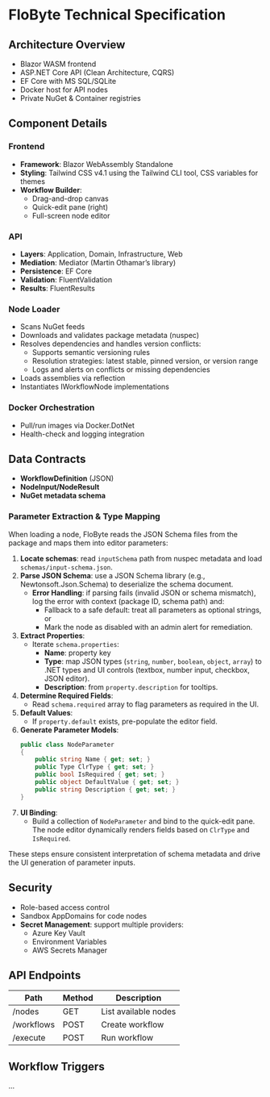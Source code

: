 # FloByte Technical Specification

## Architecture Overview
- Blazor WASM frontend
- ASP.NET Core API (Clean Architecture, CQRS)
- EF Core with MS SQL/SQLite
- Docker host for API nodes
- Private NuGet & Container registries

## Component Details

### Frontend
- **Framework**: Blazor WebAssembly Standalone
- **Styling**: Tailwind CSS v4.1 using the Tailwind CLI tool, CSS variables for themes
- **Workflow Builder**:
  - Drag-and-drop canvas
  - Quick-edit pane (right)
  - Full-screen node editor

### API
- **Layers**: Application, Domain, Infrastructure, Web
- **Mediation**: Mediator (Martin Othamar’s library)
- **Persistence**: EF Core
- **Validation**: FluentValidation
- **Results**: FluentResults

### Node Loader
- Scans NuGet feeds
- Downloads and validates package metadata (nuspec)
- Resolves dependencies and handles version conflicts:
  - Supports semantic versioning rules
  - Resolution strategies: latest stable, pinned version, or version range
  - Logs and alerts on conflicts or missing dependencies
- Loads assemblies via reflection
- Instantiates IWorkflowNode implementations

### Docker Orchestration
- Pull/run images via Docker.DotNet
- Health-check and logging integration

## Data Contracts
- **WorkflowDefinition** (JSON)
- **NodeInput/NodeResult**
- **NuGet metadata schema**

### Parameter Extraction & Type Mapping
When loading a node, FloByte reads the JSON Schema files from the package and maps them into editor parameters:

1. **Locate schemas**: read `inputSchema` path from nuspec metadata and load `schemas/input-schema.json`.
2. **Parse JSON Schema**: use a JSON Schema library (e.g., Newtonsoft.Json.Schema) to deserialize the schema document.
   - **Error Handling**: if parsing fails (invalid JSON or schema mismatch), log the error with context (package ID, schema path) and:
     - Fallback to a safe default: treat all parameters as optional strings, or
     - Mark the node as disabled with an admin alert for remediation.
3. **Extract Properties**:
   - Iterate `schema.properties`:
     - **Name**: property key
     - **Type**: map JSON types (`string`, `number`, `boolean`, `object`, `array`) to .NET types and UI controls (textbox, number input, checkbox, JSON editor).
     - **Description**: from `property.description` for tooltips.
4. **Determine Required Fields**:
   - Read `schema.required` array to flag parameters as required in the UI.
5. **Default Values**:
   - If `property.default` exists, pre-populate the editor field.
6. **Generate Parameter Models**:
   ```csharp
   public class NodeParameter
   {
       public string Name { get; set; }
       public Type ClrType { get; set; }
       public bool IsRequired { get; set; }
       public object DefaultValue { get; set; }
       public string Description { get; set; }
   }
   ```
7. **UI Binding**:
   - Build a collection of `NodeParameter` and bind to the quick-edit pane. The node editor dynamically renders fields based on `ClrType` and `IsRequired`.

These steps ensure consistent interpretation of schema metadata and drive the UI generation of parameter inputs.

## Security
- Role-based access control
- Sandbox AppDomains for code nodes
- **Secret Management**: support multiple providers:
  - Azure Key Vault
  - Environment Variables
  - AWS Secrets Manager

## API Endpoints
| Path       | Method | Description         |
|------------|--------|---------------------|
| /nodes     | GET    | List available nodes |
| /workflows | POST   | Create workflow     |
| /execute   | POST   | Run workflow        |

## Workflow Triggers
...
